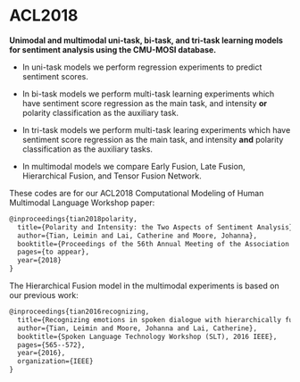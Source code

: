 # ACL2018

**Unimodal and multimodal uni-task, bi-task, and tri-task learning models for sentiment analysis using the CMU-MOSI database.**

* In uni-task models we perform regression experiments to predict sentiment scores.

* In bi-task models we perform multi-task learning experiments which have sentiment score regression as the main task, and intensity **or** polarity classification as the auxiliary task.

* In tri-task models we perform multi-task learing experiments which have sentiment score regression as the main task, and intensity **and** polarity classification as the auxiliary tasks.

* In multimodal models we compare Early Fusion, Late Fusion, Hierarchical Fusion, and Tensor Fusion Network.

These codes are for our ACL2018 Computational Modeling of Human Multimodal Language Workshop paper:

```latex
@inproceedings{tian2018polarity,
  title={Polarity and Intensity: the Two Aspects of Sentiment Analysis},
  author={Tian, Leimin and Lai, Catherine and Moore, Johanna},
  booktitle={Proceedings of the 56th Annual Meeting of the Association for Computational Linguistics},
  pages={to appear},
  year={2018}
}
```


The Hierarchical Fusion model in the multimodal experiments is based on our previous work:

```latex
@inproceedings{tian2016recognizing,
  title={Recognizing emotions in spoken dialogue with hierarchically fused acoustic and lexical features},  
  author={Tian, Leimin and Moore, Johanna and Lai, Catherine}, 
  booktitle={Spoken Language Technology Workshop (SLT), 2016 IEEE},
  pages={565--572},  
  year={2016},  
  organization={IEEE}
}
```
